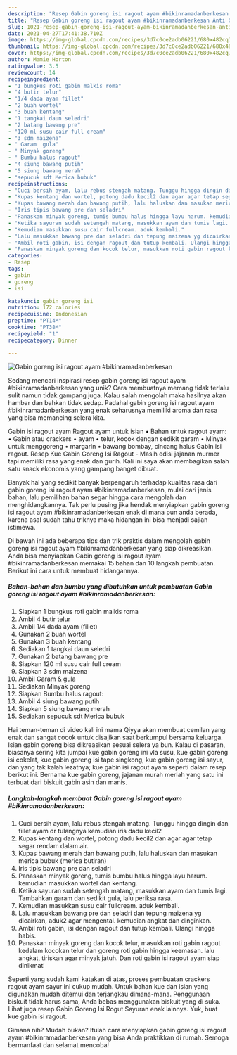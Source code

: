 ```yaml
---
description: "Resep Gabin goreng isi ragout ayam #bikinramadanberkesan Anti Gagal"
title: "Resep Gabin goreng isi ragout ayam #bikinramadanberkesan Anti Gagal"
slug: 1021-resep-gabin-goreng-isi-ragout-ayam-bikinramadanberkesan-anti-gagal
date: 2021-04-27T17:41:38.710Z
image: https://img-global.cpcdn.com/recipes/3d7c0ce2adb06221/680x482cq70/gabin-goreng-isi-ragout-ayam-bikinramadanberkesan-foto-resep-utama.jpg
thumbnail: https://img-global.cpcdn.com/recipes/3d7c0ce2adb06221/680x482cq70/gabin-goreng-isi-ragout-ayam-bikinramadanberkesan-foto-resep-utama.jpg
cover: https://img-global.cpcdn.com/recipes/3d7c0ce2adb06221/680x482cq70/gabin-goreng-isi-ragout-ayam-bikinramadanberkesan-foto-resep-utama.jpg
author: Mamie Horton
ratingvalue: 3.5
reviewcount: 14
recipeingredient:
- "1 bungkus roti gabin malkis roma"
- "4 butir telur"
- "1/4 dada ayam fillet"
- "2 buah wortel"
- "3 buah kentang"
- "1 tangkai daun seledri"
- "2 batang bawang pre"
- "120 ml susu cair full cream"
- "3 sdm maizena"
- " Garam  gula"
- " Minyak goreng"
- " Bumbu halus ragout"
- "4 siung bawang putih"
- "5 siung bawang merah"
- "sepucuk sdt Merica bubuk"
recipeinstructions:
- "Cuci bersih ayam, lalu rebus stengah matang. Tunggu hingga dingin dan fillet ayam dr tulangnya kemudian iris dadu kecil2"
- "Kupas kentang dan wortel, potong dadu kecil2 dan agar agar tetap segar rendam dalam air."
- "Kupas bawang merah dan bawang putih, lalu haluskan dan masukan merica bubuk (merica butiran)"
- "Iris tipis bawang pre dan seladri"
- "Panaskan minyak goreng, tumis bumbu halus hingga layu harum. kemudian masukkan wortel dan kentang."
- "Ketika sayuran sudah setengah matang, masukkan ayam dan tumis lagi. Tambahkan garam dan sedikit gula, lalu periksa rasa."
- "Kemudian masukkan susu cair fullcream. aduk kembali."
- "Lalu masukkan bawang pre dan seladri dan tepung maizena yg dicairkan, aduk2 agar mengental. kemudian angkat dan dinginkan."
- "Ambil roti gabin, isi dengan ragout dan tutup kembali. Ulangi hingga habis."
- "Panaskan minyak goreng dan kocok telur, masukkan roti gabin ragout kedalam kocokan telur dan goreng roti gabin hingga keemasan. lalu angkat, tiriskan agar minyak jatuh. Dan roti gabin isi ragout ayam siap dinikmati"
categories:
- Resep
tags:
- gabin
- goreng
- isi

katakunci: gabin goreng isi 
nutrition: 172 calories
recipecuisine: Indonesian
preptime: "PT14M"
cooktime: "PT38M"
recipeyield: "1"
recipecategory: Dinner

---
```



![Gabin goreng isi ragout ayam #bikinramadanberkesan](https://img-global.cpcdn.com/recipes/3d7c0ce2adb06221/680x482cq70/gabin-goreng-isi-ragout-ayam-bikinramadanberkesan-foto-resep-utama.jpg)

Sedang mencari inspirasi resep gabin goreng isi ragout ayam #bikinramadanberkesan yang unik? Cara membuatnya memang tidak terlalu sulit namun tidak gampang juga. Kalau salah mengolah maka hasilnya akan hambar dan bahkan tidak sedap. Padahal gabin goreng isi ragout ayam #bikinramadanberkesan yang enak seharusnya memiliki aroma dan rasa yang bisa memancing selera kita.

Gabin isi ragout ayam Ragout ayam untuk isian • Bahan untuk ragout ayam: • Gabin atau crackers • ayam • telur, kocok dengan sedikit garam • Minyak untuk menggoreng • margarin • bawang bombay, cincang halus Gabin isi ragout. Resep Kue Gabin Goreng Isi Ragout - Masih edisi jajanan murmer tapi memiliki rasa yang enak dan gurih. Kali ini saya akan membagikan salah satu snack ekonomis yang gampang banget dibuat.

Banyak hal yang sedikit banyak berpengaruh terhadap kualitas rasa dari gabin goreng isi ragout ayam #bikinramadanberkesan, mulai dari jenis bahan, lalu pemilihan bahan segar hingga cara mengolah dan menghidangkannya. Tak perlu pusing jika hendak menyiapkan gabin goreng isi ragout ayam #bikinramadanberkesan enak di mana pun anda berada, karena asal sudah tahu triknya maka hidangan ini bisa menjadi sajian istimewa.


Di bawah ini ada beberapa tips dan trik praktis dalam mengolah gabin goreng isi ragout ayam #bikinramadanberkesan yang siap dikreasikan. Anda bisa menyiapkan Gabin goreng isi ragout ayam #bikinramadanberkesan memakai 15 bahan dan 10 langkah pembuatan. Berikut ini cara untuk membuat hidangannya.

<!--inarticleads1-->

##### Bahan-bahan dan bumbu yang dibutuhkan untuk pembuatan Gabin goreng isi ragout ayam #bikinramadanberkesan:

1. Siapkan 1 bungkus roti gabin malkis roma
1. Ambil 4 butir telur
1. Ambil 1/4 dada ayam (fillet)
1. Gunakan 2 buah wortel
1. Gunakan 3 buah kentang
1. Sediakan 1 tangkai daun seledri
1. Gunakan 2 batang bawang pre
1. Siapkan 120 ml susu cair full cream
1. Siapkan 3 sdm maizena
1. Ambil  Garam &amp; gula
1. Sediakan  Minyak goreng
1. Siapkan  Bumbu halus ragout:
1. Ambil 4 siung bawang putih
1. Siapkan 5 siung bawang merah
1. Sediakan sepucuk sdt Merica bubuk


Hai teman-teman di video kali ini mama Qiyya akan membuat cemilan yang enak dan sangat cocok untuk disajikan saat berkumpul bersama keluarga. Isian gabin goreng bisa dikreasikan sesuai selera ya bun. Kalau di pasaran, biasanya sering kita jumpai kue gabin goreng ini vla susu, kue gabin goreng isi cokelat, kue gabin goreng isi tape singkong, kue gabin goreng isi sayur, dan yang tak kalah lezatnya; kue gabin isi ragout ayam seperti dalam resep berikut ini. Bernama kue gabin goreng, jajanan murah meriah yang satu ini terbuat dari biskuit gabin asin dan manis. 

<!--inarticleads2-->

##### Langkah-langkah membuat Gabin goreng isi ragout ayam #bikinramadanberkesan:

1. Cuci bersih ayam, lalu rebus stengah matang. Tunggu hingga dingin dan fillet ayam dr tulangnya kemudian iris dadu kecil2
1. Kupas kentang dan wortel, potong dadu kecil2 dan agar agar tetap segar rendam dalam air.
1. Kupas bawang merah dan bawang putih, lalu haluskan dan masukan merica bubuk (merica butiran)
1. Iris tipis bawang pre dan seladri
1. Panaskan minyak goreng, tumis bumbu halus hingga layu harum. kemudian masukkan wortel dan kentang.
1. Ketika sayuran sudah setengah matang, masukkan ayam dan tumis lagi. Tambahkan garam dan sedikit gula, lalu periksa rasa.
1. Kemudian masukkan susu cair fullcream. aduk kembali.
1. Lalu masukkan bawang pre dan seladri dan tepung maizena yg dicairkan, aduk2 agar mengental. kemudian angkat dan dinginkan.
1. Ambil roti gabin, isi dengan ragout dan tutup kembali. Ulangi hingga habis.
1. Panaskan minyak goreng dan kocok telur, masukkan roti gabin ragout kedalam kocokan telur dan goreng roti gabin hingga keemasan. lalu angkat, tiriskan agar minyak jatuh. Dan roti gabin isi ragout ayam siap dinikmati


Seperti yang sudah kami katakan di atas, proses pembuatan crackers ragout ayam sayur ini cukup mudah. Untuk bahan kue dan isian yang digunakan mudah ditemui dan terjangkau dimana-mana. Penggunaan biskuit tidak harus sama, Anda bebas menggunakan biskuit yang di suka. Lihat juga resep Gabin Goreng Isi Rogut Sayuran enak lainnya. Yuk, buat kue gabin isi ragout. 

Gimana nih? Mudah bukan? Itulah cara menyiapkan gabin goreng isi ragout ayam #bikinramadanberkesan yang bisa Anda praktikkan di rumah. Semoga bermanfaat dan selamat mencoba!
